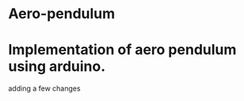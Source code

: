 Aero-pendulum
===============

Implementation of aero pendulum using arduino.
=============================================
adding a few changes
